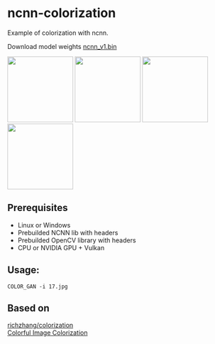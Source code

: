 # ncnn-colorization
Example of colorization with ncnn.

Download model weights [ncnn_v1.bin](https://drive.google.com/file/d/1YWjVYNjwQM64W656BzhCR6FZAgiovBs-/view?usp=sharing)

<img src="https://user-images.githubusercontent.com/13585785/188285309-4a7cbf2d-5094-4ac5-a0e7-3dc333f599bd.jpg" width="148"> <img src="https://user-images.githubusercontent.com/13585785/188285301-b4e65224-dcc4-470e-8907-656dc2af5cae.png" width="148"> <img src="https://user-images.githubusercontent.com/13585785/188286649-9cda416b-9eed-453c-90e4-67a342eff5f7.jpg" width="148"> <img src="https://user-images.githubusercontent.com/13585785/188286654-c4a967e2-a5b6-438a-8d53-7186927e756f.png" width="148">



## Prerequisites<br>
* Linux or Windows<br>
* Prebuilded NCNN lib with headers<br>
* Prebuilded OpenCV library with headers
* CPU or NVIDIA GPU + Vulkan<br>

## Usage:
```
COLOR_GAN -i 17.jpg
```

## Based on<br>
[richzhang/colorization](https://github.com/richzhang/colorization)<br>
[Colorful Image Colorization](http://richzhang.github.io/colorization/)


